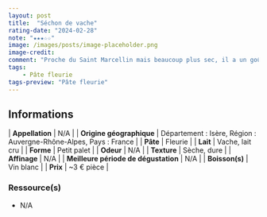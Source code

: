 ```yaml
---
layout: post
title:  "Séchon de vache"
rating-date: "2024-02-28"
note: "★★★☆☆"
image: /images/posts/image-placeholder.png
image-credit: 
comment: "Proche du Saint Marcellin mais beaucoup plus sec, il a un goût plus affirmé ! Comme son homologue au chèvre, sa texture est parfaite pour le râper sur vos. Bonne découverte !"
tags:
    - Pâte fleurie
tags-preview: "Pâte fleurie"
---
```


## Informations

| **Appellation** | N/A |
| **Origine géographique** | Département : Isère, Région : Auvergne-Rhône-Alpes, Pays : France |
| **Pâte** | Fleurie |
| **Lait** | Vache, lait cru |
| **Forme** | Petit palet |
| **Odeur** | N/A |
| **Texture** | Sèche, dure |
| **Affinage** | N/A |
| **Meilleure période de dégustation** | N/A |
| **Boisson(s)** | Vin blanc |
| **Prix** | ~3 € pièce |

### Ressource(s)
* N/A